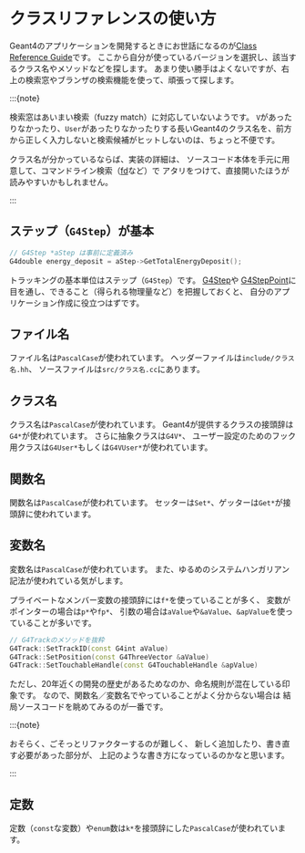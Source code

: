 # クラスリファレンスの使い方

Geant4のアプリケーションを開発するときにお世話になるのが[Class Reference Guide](https://geant4.kek.jp/Reference/)です。
ここから自分が使っているバージョンを選択し、該当するクラス名やメソッドなどを探します。
あまり使い勝手はよくないですが、右上の検索窓やブランザの検索機能を使って、頑張って探します。

:::{note}

検索窓はあいまい検索（fuzzy match）に対応していないようです。
``V``があったりなかったり、``User``があったりなかったりする長いGeant4のクラス名を、前方から正しく入力しないと検索候補がヒットしないのは、ちょっと不便です。

クラス名が分かっているならば、実装の詳細は、
ソースコード本体を手元に用意して、コマンドライン検索（[fd](../command/command-fd.md)など）で
アタリをつけて、直接開いたほうが読みやすいかもしれません。

:::

## ステップ（``G4Step``）が基本

```cpp
// G4Step *aStep は事前に定義済み
G4double energy_deposit = aStep->GetTotalEnergyDeposit();
```

トラッキングの基本単位はステップ（``G4Step``）です。
[G4Step](https://geant4.kek.jp/Reference/11.2.0/classG4Step.html)や
[G4StepPoint](https://geant4.kek.jp/Reference/11.2.0/classG4StepPoint.html)に
目を通し、できること（得られる物理量など）を把握しておくと、
自分のアプリケーション作成に役立つはずです。

## ファイル名

ファイル名は``PascalCase``が使われています。
ヘッダーファイルは``include/クラス名.hh``、
ソースファイルは``src/クラス名.cc``にあります。

## クラス名

クラス名は``PascalCase``が使われています。
Geant4が提供するクラスの接頭辞は``G4*``が使われています。
さらに抽象クラスは``G4V*``、
ユーザー設定のためのフック用クラスは``G4User*``もしくは``G4VUser*``が使われています。

## 関数名

関数名は``PascalCase``が使われています。
セッターは``Set*``、ゲッターは``Get*``が接頭辞に使われています。

## 変数名

変数名は``PascalCase``が使われています。
また、ゆるめのシステムハンガリアン記法が使われている気がします。

プライベートなメンバー変数の接頭辞には``f*``を使っていることが多く、
変数がポインターの場合は``p*``や``fp*``、
引数の場合は``aValue``や``&aValue``、``&apValue``を使っていることが多いです。

```cpp
// G4Trackのメソッドを抜粋
G4Track::SetTrackID(const G4int aValue)
G4Track::SetPosition(const G4ThreeVector &aValue)
G4Track::SetTouchableHandle(const G4TouchableHandle &apValue)
```

ただし、20年近くの開発の歴史があるためなのか、命名規則が混在している印象です。
なので、関数名／変数名でやっていることがよく分からない場合は
結局ソースコードを眺めてみるのが一番です。

:::{note}

おそらく、ごそっとリファクターするのが難しく、
新しく追加したり、書き直す必要があった部分が、
上記のような書き方になっているのかなと思います。

:::

## 定数

定数（``const``な変数）や``enum``数は``k*``を接頭辞にした``PascalCase``が使われています。

